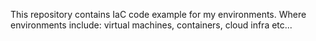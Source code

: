 This repository contains IaC code example for my environments. Where environments include: virtual machines, containers, cloud infra etc...
